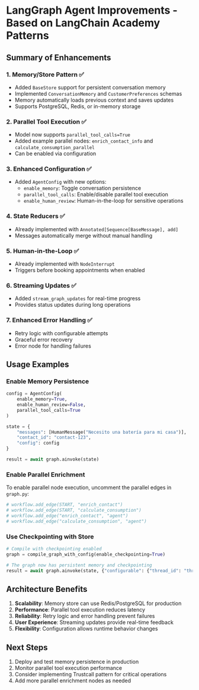 # LangGraph Agent Improvements - Based on LangChain Academy Patterns

## Summary of Enhancements

### 1. **Memory/Store Pattern** ✅
- Added `BaseStore` support for persistent conversation memory
- Implemented `ConversationMemory` and `CustomerPreferences` schemas
- Memory automatically loads previous context and saves updates
- Supports PostgreSQL, Redis, or in-memory storage

### 2. **Parallel Tool Execution** ✅
- Model now supports `parallel_tool_calls=True`
- Added example parallel nodes: `enrich_contact_info` and `calculate_consumption_parallel`
- Can be enabled via configuration

### 3. **Enhanced Configuration** ✅
- Added `AgentConfig` with new options:
  - `enable_memory`: Toggle conversation persistence
  - `parallel_tool_calls`: Enable/disable parallel tool execution
  - `enable_human_review`: Human-in-the-loop for sensitive operations

### 4. **State Reducers** ✅
- Already implemented with `Annotated[Sequence[BaseMessage], add]`
- Messages automatically merge without manual handling

### 5. **Human-in-the-Loop** ✅
- Already implemented with `NodeInterrupt`
- Triggers before booking appointments when enabled

### 6. **Streaming Updates** ✅
- Added `stream_graph_updates` for real-time progress
- Provides status updates during long operations

### 7. **Enhanced Error Handling** ✅
- Retry logic with configurable attempts
- Graceful error recovery
- Error node for handling failures

## Usage Examples

### Enable Memory Persistence
```python
config = AgentConfig(
    enable_memory=True,
    enable_human_review=False,
    parallel_tool_calls=True
)

state = {
    "messages": [HumanMessage("Necesito una batería para mi casa")],
    "contact_id": "contact-123",
    "config": config
}

result = await graph.ainvoke(state)
```

### Enable Parallel Enrichment
To enable parallel node execution, uncomment the parallel edges in `graph.py`:
```python
# workflow.add_edge(START, "enrich_contact")
# workflow.add_edge(START, "calculate_consumption")
# workflow.add_edge("enrich_contact", "agent")
# workflow.add_edge("calculate_consumption", "agent")
```

### Use Checkpointing with Store
```python
# Compile with checkpointing enabled
graph = compile_graph_with_config(enable_checkpointing=True)

# The graph now has persistent memory and checkpointing
result = await graph.ainvoke(state, {"configurable": {"thread_id": "thread-123"}})
```

## Architecture Benefits

1. **Scalability**: Memory store can use Redis/PostgreSQL for production
2. **Performance**: Parallel tool execution reduces latency
3. **Reliability**: Retry logic and error handling prevent failures
4. **User Experience**: Streaming updates provide real-time feedback
5. **Flexibility**: Configuration allows runtime behavior changes

## Next Steps

1. Deploy and test memory persistence in production
2. Monitor parallel tool execution performance
3. Consider implementing Trustcall pattern for critical operations
4. Add more parallel enrichment nodes as needed